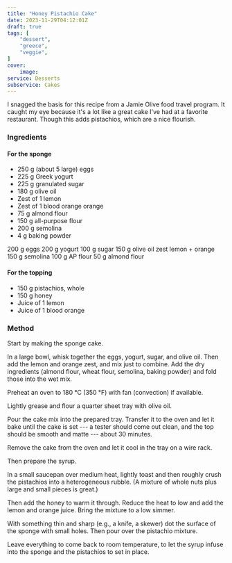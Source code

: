 ```yaml
---
title: "Honey Pistachio Cake"
date: 2023-11-29T04:12:01Z
draft: true
tags: [
    "dessert",
    "greece",
    "veggie",
]
cover:
    image: 
service: Desserts
subservice: Cakes
---
```


I snagged the basis for this recipe from a Jamie Olive food travel program. It caught my eye because it's a lot like a great cake I've had at a favorite restaurant. Though this adds pistachios, which are a nice flourish.

### Ingredients

#### For the sponge

* 250 g (about 5 large) eggs
* 225 g Greek yogurt
* 225 g granulated sugar
* 180 g olive oil
* Zest of 1 lemon
* Zest of 1 blood orange orange
* 75 g almond flour
* 150 g all-purpose flour
* 200 g semolina
* 4 g baking powder


200 g eggs
200 g yogurt
100 g sugar
150 g olive oil
zest lemon + orange
150 g semolina
100 g AP flour
50 g almond flour


#### For the topping

* 150 g pistachios, whole
* 150 g honey
* Juice of 1 lemon
* Juice of 1 blood orange

### Method

Start by making the sponge cake.

In a large bowl, whisk together the eggs, yogurt, sugar, and olive oil. Then add the lemon and orange zest, and mix just to combine. Add the dry ingredients (almond flour, wheat flour, semolina, baking powder) and fold those into the wet mix.

Preheat an oven to 180 °C (350 °F) with fan (convection) if available. 

Lightly grease and flour a quarter sheet tray with olive oil.

Pour the cake mix into the prepared tray. Transfer it to the oven and let it bake until the cake is set --- a tester should come out clean, and the top should be smooth and matte --- about 30 minutes.

Remove the cake from the oven and let it cool in the tray on a wire rack.

Then prepare the syrup.

In a small saucepan over medium heat, lightly toast and then roughly crush the pistachios into a heterogeneous rubble. (A mixture of whole nuts plus large and small pieces is great.)

Then add the honey to warm it through. Reduce the heat to low and add the lemon and orange juice. Bring the mixture to a low simmer.

With something thin and sharp (e.g., a knife, a skewer) dot the surface of the sponge with small holes. Then pour over the pistachio mixture.

Leave everything to come back to room temperature, to let the syrup infuse into the sponge and the pistachios to set in place.